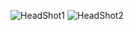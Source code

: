 ![HeadShot1](https://user-images.githubusercontent.com/110312640/196000410-ede391a9-fb60-4151-9580-ec5c291ebb7a.JPG)
![HeadShot2](https://user-images.githubusercontent.com/110312640/196000465-3e57efd8-0cec-4133-8d66-e449a6070413.JPG)
